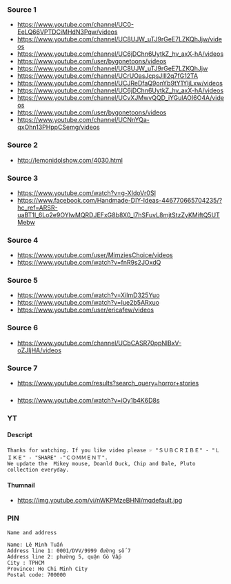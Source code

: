 ### Source 1
* https://www.youtube.com/channel/UC0-EeLQ66VPTDCiMHdN3Pqw/videos
* https://www.youtube.com/channel/UC8UJW_uTJ9rGeE7LZKQhJjw/videos
* https://www.youtube.com/channel/UC6jDChn6UytkZ_hv_axX-hA/videos
* https://www.youtube.com/user/bygonetoons/videos
* https://www.youtube.com/channel/UC8UJW_uTJ9rGeE7LZKQhJjw
* https://www.youtube.com/channel/UCrUOasJcpsJlll2q7fG12TA
* https://www.youtube.com/channel/UCJReDfaQ9onYb9tY1YljLxw/videos
* https://www.youtube.com/channel/UC6jDChn6UytkZ_hv_axX-hA/videos
* https://www.youtube.com/channel/UCvXJMwvQQD_iYGulAOI6O4A/videos
* https://www.youtube.com/user/bygonetoons/videos
* https://www.youtube.com/channel/UCNnYQa-qxOhn13PHppCSemg/videos

### Source 2
* http://lemonidolshow.com/4030.html

### Source 3

* https://www.youtube.com/watch?v=g-XIdoVr0SI
* https://www.facebook.com/Handmade-DIY-Ideas-446770665704235/?hc_ref=ARSR-uaBT1I_6Lo2e9OYlwMQRDJEFxG8b8X0_l7hSFuvL8mjtStzZyKMiftQ5UTMebw

### Source 4
* https://www.youtube.com/user/MimziesChoice/videos
* https://www.youtube.com/watch?v=fnR9s2JOxdQ

### Source 5 
* https://www.youtube.com/watch?v=XiImD325Yuo
* https://www.youtube.com/watch?v=Iue2b5ARxuo
* https://www.youtube.com/user/ericafew/videos


### Source 6
* https://www.youtube.com/channel/UCbCASR70ppNlBxV-oZJIjHA/videos

### Source 7 
* https://www.youtube.com/results?search_query=horror+stories

### 

* https://www.youtube.com/watch?v=iOy1b4K6D8s

### YT

#### Descript
```
Thanks for watching. If you like video please ☞ "ＳＵＢＣＲＩＢＥ" - "ＬＩＫＥ" - "SHARE" -"ＣＯＭＭＥＮＴ".
We update the  Mikey mouse, Doanld Duck, Chip and Dale, Pluto collection everyday.
```

#### Thumnail

* https://img.youtube.com/vi/nWKPMzeBHNI/mqdefault.jpg

### PIN

```
Name and address

Name: Lê Minh Tuấn
Address line 1: 0001/DVV/9999 đường số 7
Address line 2: phường 5, quận Gò Vấp
City : TPHCM
Province: Ho Chi Minh City
Postal code: 700000

```
